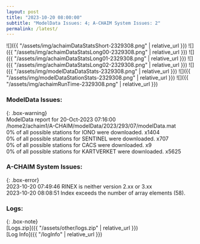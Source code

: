 ```yaml
---
layout: post
title: "2023-10-20 08:00:00"
subtitle: "ModelData Issues: 4; A-CHAIM System Issues: 2"
permalink: /latest/
---
```


![]({{ "/assets/img/achaimDataStatsShort-2329308.png" | relative_url }})
![]({{ "/assets/img/achaimDataStatsLong00-2329308.png" | relative_url }})
![]({{ "/assets/img/achaimDataStatsLong01-2329308.png" | relative_url }})
![]({{ "/assets/img/achaimDataStatsLong02-2329308.png" | relative_url }})
![]({{ "/assets/img/modelDataDataStats-2329308.png" | relative_url }})
![]({{ "/assets/img/modelDataStationStats-2329308.png" | relative_url }})
![]({{ "/assets/img/achaimRunTime-2329308.png" | relative_url }})


### ModelData Issues:  
  
{: .box-warning}  
 ModelData report for 20-Oct-2023 07:16:00   
 /home2/achaim1/A-CHAIM/modelData/2023/293/07/modelData.mat   
 0% of all possible stations for IONO were downloaded. x1404   
 0% of all possible stations for SENTINEL were downloaded. x707   
 0% of all possible stations for CACS were downloaded. x9   
 0% of all possible stations for KARTVERKET were downloaded. x5625   
  
### A-CHAIM System Issues:  
  
{: .box-error}  
2023-10-20 07:49:46 RINEX is neither version 2.xx or 3.xx  
2023-10-20 08:08:51 Index exceeds the number of array elements (58).  

### Logs:  
  
{: .box-note}  
[Logs.zip]({{ "/assets/other/logs.zip" | relative_url }})  
[Log Info]({{ "/logInfo" | relative_url }})  
